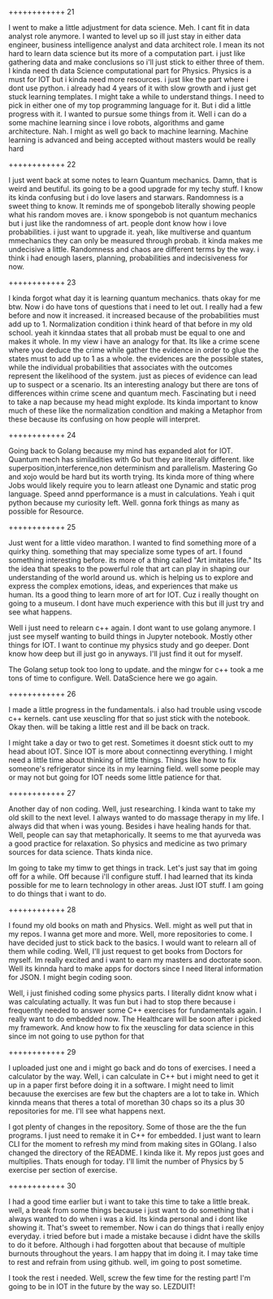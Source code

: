 ++++++++++++ 21

I went to make a little adjustment for data science.
Meh. 
I cant fit in data analyst role anymore.
I wanted to level up so ill just stay in either data engineer, business intelligence analyst and data architect role.
I mean its not hard to learn data science but its more of a computation part.
i just like gathering data and make conclusions so i'll just stick to either three of them.
I kinda need th data Science computational part for Physics.
Physics is a must for IOT but i kinda need more resources.
i just like the part where i dont use python.
i already had 4 years of it with slow growth and i just get stuck learning templates.
I might take a while to understand things.
I need to pick in either one of my top programming language for it.
But i did a little progress with it. 
I wanted to pursue some things from it.
Well i can do a some machine learning since i love robots, algorithms and game architecture.
Nah.
I might as well go back to machine learning.
Machine learning is advanced and being accepted without masters would be really hard

++++++++++++ 22

I just went back at some notes to learn Quantum mechanics.
Damn, that is weird and beutiful.
its going to be a good upgrade for my techy stuff.
I know its kinda confusing but i do love lasers and starwars.
Randomness is a sweet thing to know. 
It reminds me of spongebob literally  showing people what his random moves are.
i know spongebob is not quantum mechanics but i just like the randomness of art.
people dont know how i love probabilities. 
i just want to upgrade it.
yeah, like multiverse and quantum mmechanics they can only be measured through probab.
it kinda makes me undecisive a little.
Randomness and chaos are different terms by the way.
i think i had enough lasers, planning, probabilities and indecisiveness for now.

++++++++++++ 23

I kinda forgot what day it is learning quantum mechanics.
thats okay for me btw.
Now i do have tons of questions that i need to let out.
I really had a few before and now it increased.
it increased because of the probabilities must add up to 1.
Normalization condition i think heard of that before in my old school.
yeah it kinndaa states that all probab must be equal to one and makes it whole.
In my view i have an analogy for that.
Its like a crime scene where you deduce the crime while gather the evidence in order to glue the states must to add up to 1 as a whole.
the evidences are the possible states, while the individual probabilities that associates with the outcomes represent the likelihood of the system.
just as pieces of evidence can lead up to suspect or a scenario.
Its an interesting analogy but there are tons of differences within crime scene and quantum mech.
Fascinating but i need to take a nap because my head might explode.
Its kinda important to know much of these like the normalization condition and making a Metaphor from these because its confusing on how people will interpret.

++++++++++++ 24

Going back to Golang because my mind has expanded alot for IOT.
Quantum mech has similadities with Go but they are literally different.
like superposition,interference,non determinism and parallelism.
Mastering Go and xojo would be hard but its worth trying.
Its kinda more of thing where Jobs would likely require you to learn atleast one  Dynamic and static prog language.
Speed annd pperformance is a must in calculations.
Yeah i quit python because my curiosity left.
Well. gonna fork things as many as possible for Resource.

++++++++++++ 25

Just went for a little video marathon.
I wanted to find something more of a quirky thing.
something that may specialize some types of art.
I found something interesting before.
its more of a thing called "Art imitates life."
Its the idea that speaks to the powerful role that art can play in shaping our understanding of the world around us. 
which is helping us to explore and express the complex emotions, ideas, and experiences that make us human.
Its a good thing to learn more of art for IOT.
Cuz i really thought on going to a museum.
I dont have much experience with this but ill just try and see what happens.

Well i just need to relearn c++ again.
I dont want to use golang anymore.
I just see myself wanting to build things in Jupyter notebook.
Mostly other things for IOT.
I want to continue my physics study and go deeper.
Dont know how deep but ill just go in anyways.
I'll just find it out for myself.

The Golang setup took too long to update.
and the mingw for c++ took a me tons of time to configure.
Well. DataScience here we go again.

++++++++++++ 26

I made a little progress in the fundamentals.
i also had trouble using vscode c++ kernels.
cant use xeuscling ffor that so just stick with the notebook.
Okay then. will be taking a little rest and ill be back on track.

I might take a day or two to get rest.
Sometimes it doesnt stick outt to my head about IOT.
Since IOT is more about connectinng everything.
I might need a little time about thinking of little things.
Things like how to fix someone's refrigerator since its in my learning field.
well some people may or may not but going for IOT needs some little patience for that.

++++++++++++ 27

Another day of non coding.
Well, just researching.
I kinda want to take my old skill to the next level.
I always wanted to do massage therapy in my life.
I always did that when i was young.
Besides i have healing hands for that.
Well, people can say that metaphorically. 
It seems to me that ayurveda was a good practice for relaxation.
So physics and medicine as two primary sources for data science.
Thats kinda nice.

Im going to take my timw to get things in track.
Let's just say that im going off for a while.
Off because i'll configure stuff.
I had learned that its kinda possible for me to learn technology in other areas.
Just IOT stuff.
I am going to do things that i want to do.

++++++++++++ 28

I found my old books on math and Physics.
Well. might as well put that in my repos.
I wanna get more and more.
Well, more repositories to come. 
I have decided just to stick back to the basics.
I would want to relearn all of them while coding.
Well, I'll just request to get books from Doctors for myself.
Im really excited and i want to earn my masters and doctorate soon.
Well its kinnda hard to make apps for doctors since I need literal information for JSON.
I might begin coding soon.

Well, i just finished coding some physics parts.
I literally didnt know what i was calculating actually.
It was fun but i had to stop there because i frequently needed to answer some C++ exercises for fundamentals again.
I really want to do embedded now.
The Healthcare will be soon after i picked my framework.
And know how to fix the xeuscling for data science in this since im not going to use python for that

++++++++++++ 29

I uploaded just one and i might go back and do tons of exercises.
I need a calculator by the way.
Well, i can calculate in C++ but i might need to get it up in a paper first before doing it in a software.
I might need to limit becauuse the exercises are few but the chapters are a lot to take in.
Which kinnda means that theres a total of morethan 30 chaps so its a plus 30 repositories for me.
I'll see what happens next.

I got plenty of changes in the repository.
Some of those are the the fun programs.
I just need to remake it in C++ for embedded.
I just want to learn CLI for the moment to refresh my mind from making sites in GOlang.
I also changed the directory of the README.
I kinda like it. 
My repos just goes and multiplies.
Thats enough for today.
I'll limit the number of Physics by 5 exercise per section of exercise.

++++++++++++ 30

I had a good time earlier but i want to take this time to take a little break.
well, a break from some things because i just want to do something that i always wanted to do when i was a kid.
Its kinda personal and i dont like showing it.
That's sweet to remember.
Now i can do things that i really enjoy everyday.
i tried before but i made a mistake because i didnt have the skills to do it before.
Although i had forgotten about that because of multiple burnouts throughout the years.
I am happy that im doing it.
I may take time to rest and refrain from using github.
well, im going to post sometime.

I took the rest i needed.
Well, screw the few time for the resting part!
I'm going to be in IOT in the future by the way so.
LEZDUIT!


